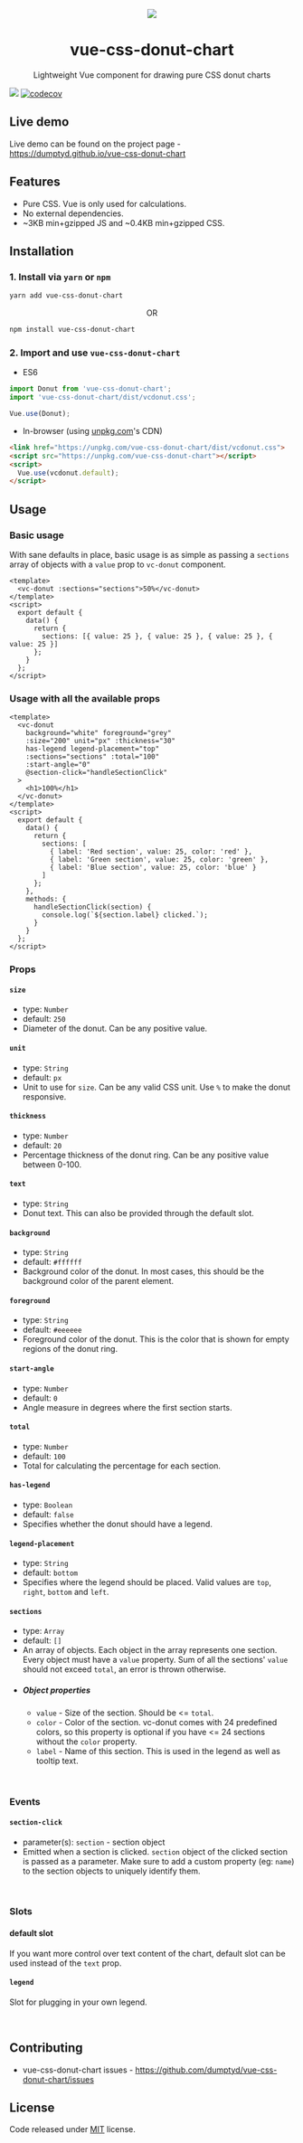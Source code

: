 <p align="center">
  <a href="https://dumptyd.github.io/vue-css-donut-chart">
    <img src="https://dumptyd.github.io/vue-css-donut-chart/favicon.png">
  </a>
  <h1 align="center">vue-css-donut-chart</h1>
  <p align="center">Lightweight Vue component for drawing pure CSS donut charts</p>
</p>

![](https://github.com/dumptyd/vue-css-donut-chart/workflows/tests.yaml/badge.svg)
[![codecov](https://codecov.io/gh/dumptyd/vue-css-donut-chart/branch/master/graph/badge.svg)](https://codecov.io/gh/dumptyd/vue-css-donut-chart)



## Live demo

Live demo can be found on the project page - https://dumptyd.github.io/vue-css-donut-chart

## Features

* Pure CSS. Vue is only used for calculations.
* No external dependencies.
* ~3KB min+gzipped JS and ~0.4KB min+gzipped CSS.

## Installation

### 1. Install via `yarn` or `npm`

```bash
yarn add vue-css-donut-chart
```
<p align="center">OR</p>

```bash
npm install vue-css-donut-chart
```

### 2. Import and use `vue-css-donut-chart`

- ES6

```javascript
import Donut from 'vue-css-donut-chart';
import 'vue-css-donut-chart/dist/vcdonut.css';

Vue.use(Donut);

```

- In-browser (using [unpkg.com](https://unpkg.com)'s CDN)


```html
<link href="https://unpkg.com/vue-css-donut-chart/dist/vcdonut.css">
<script src="https://unpkg.com/vue-css-donut-chart"></script>
<script>
  Vue.use(vcdonut.default);
</script>
```

## Usage

### Basic usage

With sane defaults in place, basic usage is as simple as passing a `sections` array of objects with a `value` prop to `vc-donut` component.

```vue
<template>
  <vc-donut :sections="sections">50%</vc-donut>
</template>
<script>
  export default {
    data() {
      return {
        sections: [{ value: 25 }, { value: 25 }, { value: 25 }, { value: 25 }]
      };
    }
  };
</script>
```

### Usage with all the available props

```vue
<template>
  <vc-donut
    background="white" foreground="grey"
    :size="200" unit="px" :thickness="30"
    has-legend legend-placement="top"
    :sections="sections" :total="100"
    :start-angle="0"
    @section-click="handleSectionClick"
  >
    <h1>100%</h1>
  </vc-donut>
</template>
<script>
  export default {
    data() {
      return {
        sections: [
          { label: 'Red section', value: 25, color: 'red' },
          { label: 'Green section', value: 25, color: 'green' },
          { label: 'Blue section', value: 25, color: 'blue' }
        ]
      };
    },
    methods: {
      handleSectionClick(section) {
        console.log(`${section.label} clicked.`);
      }
    }
  };
</script>
```

### Props

#### `size`
- type: `Number`
- default: `250`
- Diameter of the donut. Can be any positive value.


#### `unit`
- type: `String`
- default: `px`
- Unit to use for `size`. Can be any valid CSS unit. Use `%` to make the donut responsive.

#### `thickness`
- type: `Number`
- default: `20`
- Percentage thickness of the donut ring. Can be any positive value between 0-100.

#### `text`
- type: `String`
- Donut text. This can also be provided through the default slot.

#### `background`
- type: `String`
- default: `#ffffff`
- Background color of the donut. In most cases, this should be the background color of the parent element.

#### `foreground`
- type: `String`
- default: `#eeeeee`
- Foreground color of the donut. This is the color that is shown for empty regions of the donut ring.

#### `start-angle`
- type: `Number`
- default: `0`
- Angle measure in degrees where the first section starts.

#### `total`
- type: `Number`
- default: `100`
- Total for calculating the percentage for each section.

#### `has-legend`
- type: `Boolean`
- default: `false`
- Specifies whether the donut should have a legend.

#### `legend-placement`
- type: `String`
- default: `bottom`
- Specifies where the legend should be placed. Valid values are `top`, `right`, `bottom` and `left`.

#### `sections`
- type: `Array`
- default: `[]`
- An array of objects. Each object in the array represents one section. Every object must have a `value` property. Sum of all the sections' `value` should not exceed `total`, an error is thrown otherwise.
- ##### Object properties
  - `value` - Size of the section. Should be <= `total`.
  - `color` - Color of the section. vc-donut comes with 24 predefined colors, so this property is optional if you have <= 24 sections without the `color` property.
  - `label` - Name of this section. This is used in the legend as well as tooltip text.

<br>

### Events

#### `section-click`
- parameter(s): `section` - section object
- Emitted when a section is clicked. `section` object of the clicked section is passed as a parameter. Make sure to add a custom property (eg: `name`) to the section objects to uniquely identify them.

<br>

### Slots

#### default slot

If you want more control over text content of the chart, default slot can be used instead of the `text` prop.

#### `legend`

Slot for plugging in your own legend.

<br>

## Contributing

- vue-css-donut-chart issues - https://github.com/dumptyd/vue-css-donut-chart/issues

## License

Code released under [MIT]((https://github.com/vue-css-donut-chart/vue-css-donut-chart/blob/master/LICENSE)) license.
